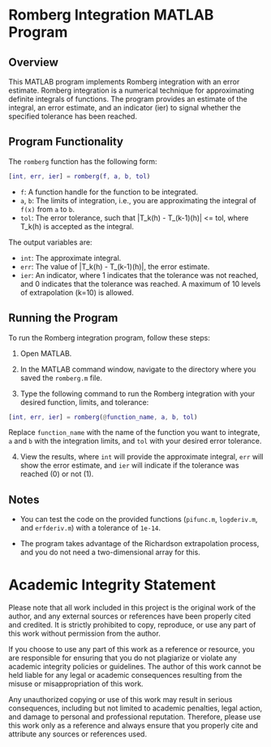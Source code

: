 # Romberg Integration MATLAB Program

## Overview

This MATLAB program implements Romberg integration with an error estimate. Romberg integration is a numerical technique for approximating definite integrals of functions. The program provides an estimate of the integral, an error estimate, and an indicator (ier) to signal whether the specified tolerance has been reached.

## Program Functionality

The `romberg` function has the following form:

```matlab
[int, err, ier] = romberg(f, a, b, tol)
```

- `f`: A function handle for the function to be integrated.
- `a`, `b`: The limits of integration, i.e., you are approximating the integral of `f(x)` from `a` to `b`.
- `tol`: The error tolerance, such that |T_k(h) - T_(k-1)(h)| <= tol, where T_k(h) is accepted as the integral.

The output variables are:
- `int`: The approximate integral.
- `err`: The value of |T_k(h) - T_(k-1)(h)|, the error estimate.
- `ier`: An indicator, where 1 indicates that the tolerance was not reached, and 0 indicates that the tolerance was reached. A maximum of 10 levels of extrapolation (k=10) is allowed.


## Running the Program

To run the Romberg integration program, follow these steps:

1. Open MATLAB.

2. In the MATLAB command window, navigate to the directory where you saved the `romberg.m` file.

3. Type the following command to run the Romberg integration with your desired function, limits, and tolerance:

```matlab
[int, err, ier] = romberg(@function_name, a, b, tol)
```

Replace `function_name` with the name of the function you want to integrate, `a` and `b` with the integration limits, and `tol` with your desired error tolerance.

4. View the results, where `int` will provide the approximate integral, `err` will show the error estimate, and `ier` will indicate if the tolerance was reached (0) or not (1).

## Notes

- You can test the code on the provided functions (`pifunc.m`, `logderiv.m`, and `erfderiv.m`) with a tolerance of `1e-14`.

- The program takes advantage of the Richardson extrapolation process, and you do not need a two-dimensional array for this.



# Academic Integrity Statement

Please note that all work included in this project is the original work of the author, and any external sources or references have been properly cited and credited. It is strictly prohibited to copy, reproduce, or use any part of this work without permission from the author.

If you choose to use any part of this work as a reference or resource, you are responsible for ensuring that you do not plagiarize or violate any academic integrity policies or guidelines. The author of this work cannot be held liable for any legal or academic consequences resulting from the misuse or misappropriation of this work.

Any unauthorized copying or use of this work may result in serious consequences, including but not limited to academic penalties, legal action, and damage to personal and professional reputation. Therefore, please use this work only as a reference and always ensure that you properly cite and attribute any sources or references used.
